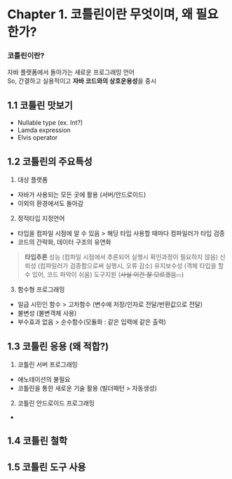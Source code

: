 # Chapter 1. 코틀린이란 무엇이며, 왜 필요한가?  


### 코틀린이란?
자바 플랫폼에서 돌아가는 새로운 프로그래밍 언어<br>
So, 간결하고 실용적이고 **자바 코드와의 상호운용성**을 중시

## 1.1 코틀린 맛보기  
- Nullable type (ex. Int?)
- Lamda expression
- Elvis operator<br>

## 1.2 코틀린의 주요특성  
1. 대상 플랫폼
- 자바가 사용되는 모든 곳에 활용 (서버/안드로이드)
- 이외의 환경에서도 돌아감<br>

2. 정적타입 지정언어
- 타입을 컴파일 시점에 알 수 있음 > 해당 타입 사용할 때마다 컴파일러가 타입 검증
- 코드의 간략화, 데이터 구조의 유연화<br>

> **타입추론**
> 성능 (컴파일 시점에서 추론되어 실행시 확인과정이 필요하지 않음)
> 신뢰성 (컴파일러가 검증함으로써 실행시, 오류 감소)
> 유지보수성 (객체 타입을 할 수 있어, 코드 파악이 쉬움)
> 도구지원 (~~사실 이건 잘 모르겠음...~~)<br>

3. 함수형 프로그래밍
- 일급 시민인 함수 > 고차함수 (변수에 저장/인자로 전달/반환값으로 전달)
- 불변성 (불변객체 사용)
- 부수효과 없음 > 순수함수(모듈화 : 같은 입력에 같은 출력)<br>

## 1.3 코틀린 응용 (왜 적합?)
1. 코틀린 서버 프로그래밍
- 애노테이션의 불필요
- 코틀린을 통한 새로운 기술 활용 (빌더패턴 > 자동생성)<br>
2. 코틀린 안드로이드 프로그래밍
- 
## 1.4 코틀린 철학  
## 1.5 코틀린 도구 사용  
